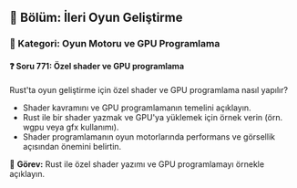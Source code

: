 ## 📘 Bölüm: İleri Oyun Geliştirme
### 🔹 Kategori: Oyun Motoru ve GPU Programlama
#### ❓ Soru 771: Özel shader ve GPU programlama

Rust'ta oyun geliştirme için özel shader ve GPU programlama nasıl yapılır?

- Shader kavramını ve GPU programlamanın temelini açıklayın.
- Rust ile bir shader yazmak ve GPU'ya yüklemek için örnek verin (örn. wgpu veya gfx kullanımı).
- Shader programlamanın oyun motorlarında performans ve görsellik açısından önemini belirtin.

🔧 **Görev:** Rust ile özel shader yazımı ve GPU programlamayı örnekle açıklayın.
